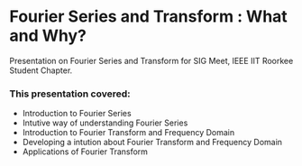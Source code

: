 # Fourier Series and Transform : What and Why?
Presentation on Fourier Series and Transform for SIG Meet, IEEE IIT Roorkee Student Chapter.

### This presentation covered:
- Introduction to Fourier Series
- Intutive way of understanding Fourier Series
- Introduction to Fourier Transform and Frequency Domain
- Developing a intution about Fourier Transform and Frequency Domain
- Applications of Fourier Transform

